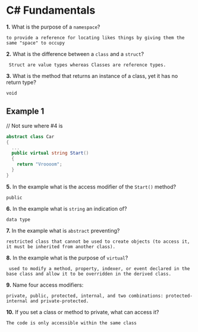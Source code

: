 # C# Fundamentals


**1.** What is the purpose of a `namespace`?
<!-- enter you answer in the space below -->
```
to provide a reference for locating likes things by giving them the same "space" to occupy
```
**2.** What is the difference between a `class` and a `struct`?
<!-- enter you answer in the space below -->
```
 Struct are value types whereas Classes are reference types.
```
**3.** What is the method that returns an instance of a class, yet it has no return type?
<!-- enter you answer in the space below -->
```
void
```
## Example 1
  // Not sure where #4 is
```c#
abstract class Car
{
  ...
  public virtual string Start()
  {
    return "Vroooom";
  }
}
```
**5.** In the example what is the access modifier of the `Start()` method?
<!-- enter you answer in the space below -->
```
public
```
**6.** In the example what is `string` an indication of?
<!-- enter you answer in the space below -->
```
data type
```
**7.** In the example what is `abstract` preventing?
<!-- enter you answer in the space below -->
```
restricted class that cannot be used to create objects (to access it, it must be inherited from another class).
```
**8.** In the example what is the purpose of `virtual`?
<!-- enter you answer in the space below -->
```
 used to modify a method, property, indexer, or event declared in the base class and allow it to be overridden in the derived class.
```
**9.** Name four access modifiers:
<!-- enter you answer in the space below -->
```
private, public, protected, internal, and two combinations: protected-internal and private-protected.
```
**10.** If you set a class or method to private, what can access it?
<!-- enter you answer in the space below -->
```
The code is only accessible within the same class
```